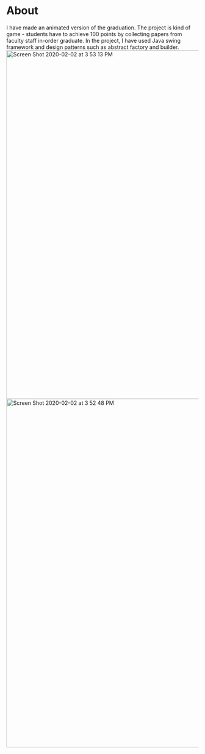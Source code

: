 # About
I have made an animated version of the graduation. The project is kind of game - students have to achieve 100 points by collecting papers from faculty staff in-order graduate. In the project, I have used Java swing framework and design patterns such as abstract factory and builder.  
<img width="912" alt="Screen Shot 2020-02-02 at 3 53 13 PM" src="https://user-images.githubusercontent.com/26120466/73606533-6995d880-45d5-11ea-94da-e034a9f2037b.png">
<img width="912" alt="Screen Shot 2020-02-02 at 3 52 48 PM" src="https://user-images.githubusercontent.com/26120466/73606534-6995d880-45d5-11ea-95b6-096f4933bd4a.png">
